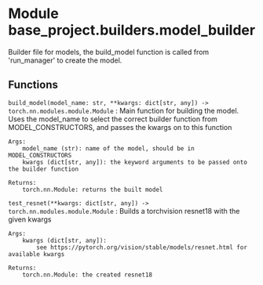 Module base_project.builders.model_builder
==========================================
Builder file for models, the build_model function is called from 'run_manager'
to create the model.

Functions
---------

    
`build_model(model_name: str, **kwargs: dict[str, any]) -> torch.nn.modules.module.Module`
:   Main function for building the model. Uses the model_name to select the correct builder
    function from MODEL_CONSTRUCTORS, and passes the kwargs on to this function
    
    Args:
        model_name (str): name of the model, should be in MODEL_CONSTRUCTORS
        kwargs (dict[str, any]): the keyword arguments to be passed onto the builder function
    
    Returns:
        torch.nn.Module: returns the built model

    
`test_resnet(**kwargs: dict[str, any]) -> torch.nn.modules.module.Module`
:   Builds a torchvision resnet18 with the given kwargs
    
    Args:
        kwargs (dict[str, any]):
            see https://pytorch.org/vision/stable/models/resnet.html for available kwargs
    
    Returns:
        torch.nn.Module: the created resnet18